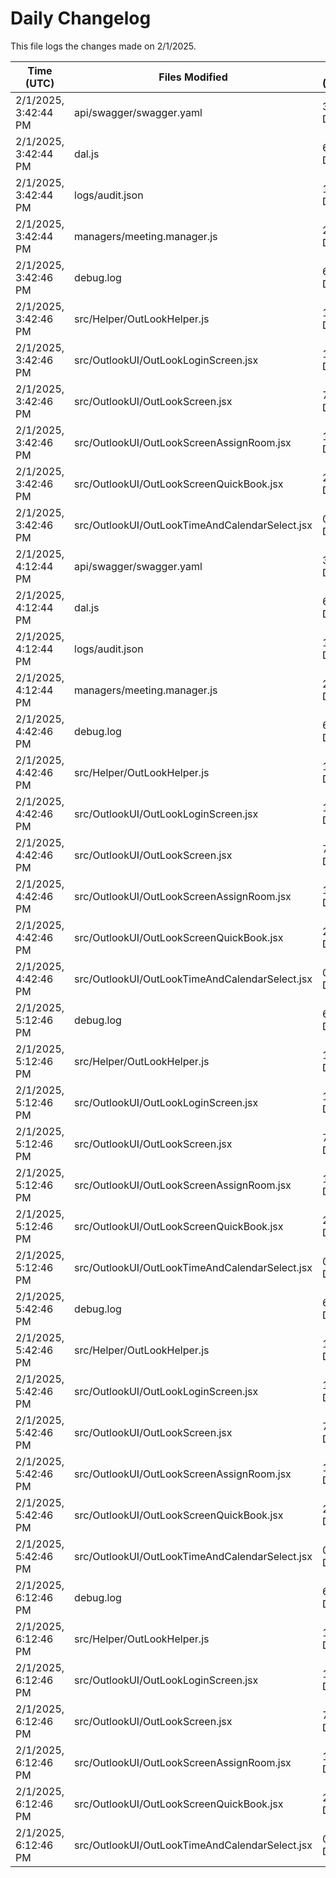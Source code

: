 # Daily Changelog

This file logs the changes made on 2/1/2025.

| Time (UTC)             | Files Modified                    | Changes (Addition/Deletion) |
|------------------------|-----------------------------------|-----------------------------|
| 2/1/2025, 3:42:44 PM | api/swagger/swagger.yaml | 3 Additions & 3 Deletions |
| 2/1/2025, 3:42:44 PM | dal.js | 61 Additions & 2 Deletions |
| 2/1/2025, 3:42:44 PM | logs/audit.json | 10 Additions & 10 Deletions |
| 2/1/2025, 3:42:44 PM | managers/meeting.manager.js | 2 Additions & 0 Deletions |
| 2/1/2025, 3:42:46 PM | debug.log | 6 Additions & 0 Deletions|
| 2/1/2025, 3:42:46 PM | src/Helper/OutLookHelper.js | 16 Additions & 3 Deletions|
| 2/1/2025, 3:42:46 PM | src/OutlookUI/OutLookLoginScreen.jsx | 1 Additions & 1 Deletions|
| 2/1/2025, 3:42:46 PM | src/OutlookUI/OutLookScreen.jsx | 7 Additions & 3 Deletions|
| 2/1/2025, 3:42:46 PM | src/OutlookUI/OutLookScreenAssignRoom.jsx | 1 Additions & 1 Deletions|
| 2/1/2025, 3:42:46 PM | src/OutlookUI/OutLookScreenQuickBook.jsx | 23 Additions & 8 Deletions|
| 2/1/2025, 3:42:46 PM | src/OutlookUI/OutLookTimeAndCalendarSelect.jsx | 0 Additions & 0 Deletions|
| 2/1/2025, 4:12:44 PM | api/swagger/swagger.yaml | 3 Additions & 3 Deletions|
| 2/1/2025, 4:12:44 PM | dal.js | 61 Additions & 2 Deletions|
| 2/1/2025, 4:12:44 PM | logs/audit.json | 10 Additions & 10 Deletions|
| 2/1/2025, 4:12:44 PM | managers/meeting.manager.js | 2 Additions & 0 Deletions|
| 2/1/2025, 4:42:46 PM | debug.log | 6 Additions & 0 Deletions|
| 2/1/2025, 4:42:46 PM | src/Helper/OutLookHelper.js | 16 Additions & 3 Deletions|
| 2/1/2025, 4:42:46 PM | src/OutlookUI/OutLookLoginScreen.jsx | 1 Additions & 1 Deletions|
| 2/1/2025, 4:42:46 PM | src/OutlookUI/OutLookScreen.jsx | 7 Additions & 3 Deletions|
| 2/1/2025, 4:42:46 PM | src/OutlookUI/OutLookScreenAssignRoom.jsx | 1 Additions & 1 Deletions|
| 2/1/2025, 4:42:46 PM | src/OutlookUI/OutLookScreenQuickBook.jsx | 23 Additions & 8 Deletions|
| 2/1/2025, 4:42:46 PM | src/OutlookUI/OutLookTimeAndCalendarSelect.jsx | 0 Additions & 0 Deletions|
| 2/1/2025, 5:12:46 PM | debug.log | 6 Additions & 0 Deletions|
| 2/1/2025, 5:12:46 PM | src/Helper/OutLookHelper.js | 16 Additions & 3 Deletions|
| 2/1/2025, 5:12:46 PM | src/OutlookUI/OutLookLoginScreen.jsx | 1 Additions & 1 Deletions|
| 2/1/2025, 5:12:46 PM | src/OutlookUI/OutLookScreen.jsx | 7 Additions & 3 Deletions|
| 2/1/2025, 5:12:46 PM | src/OutlookUI/OutLookScreenAssignRoom.jsx | 1 Additions & 1 Deletions|
| 2/1/2025, 5:12:46 PM | src/OutlookUI/OutLookScreenQuickBook.jsx | 23 Additions & 8 Deletions|
| 2/1/2025, 5:12:46 PM | src/OutlookUI/OutLookTimeAndCalendarSelect.jsx | 0 Additions & 0 Deletions|
| 2/1/2025, 5:42:46 PM | debug.log | 6 Additions & 0 Deletions|
| 2/1/2025, 5:42:46 PM | src/Helper/OutLookHelper.js | 16 Additions & 3 Deletions|
| 2/1/2025, 5:42:46 PM | src/OutlookUI/OutLookLoginScreen.jsx | 1 Additions & 1 Deletions|
| 2/1/2025, 5:42:46 PM | src/OutlookUI/OutLookScreen.jsx | 7 Additions & 3 Deletions|
| 2/1/2025, 5:42:46 PM | src/OutlookUI/OutLookScreenAssignRoom.jsx | 1 Additions & 1 Deletions|
| 2/1/2025, 5:42:46 PM | src/OutlookUI/OutLookScreenQuickBook.jsx | 23 Additions & 8 Deletions|
| 2/1/2025, 5:42:46 PM | src/OutlookUI/OutLookTimeAndCalendarSelect.jsx | 0 Additions & 0 Deletions|
| 2/1/2025, 6:12:46 PM | debug.log | 6 Additions & 0 Deletions|
| 2/1/2025, 6:12:46 PM | src/Helper/OutLookHelper.js | 16 Additions & 3 Deletions|
| 2/1/2025, 6:12:46 PM | src/OutlookUI/OutLookLoginScreen.jsx | 1 Additions & 1 Deletions|
| 2/1/2025, 6:12:46 PM | src/OutlookUI/OutLookScreen.jsx | 7 Additions & 3 Deletions|
| 2/1/2025, 6:12:46 PM | src/OutlookUI/OutLookScreenAssignRoom.jsx | 1 Additions & 1 Deletions|
| 2/1/2025, 6:12:46 PM | src/OutlookUI/OutLookScreenQuickBook.jsx | 23 Additions & 8 Deletions|
| 2/1/2025, 6:12:46 PM | src/OutlookUI/OutLookTimeAndCalendarSelect.jsx | 0 Additions & 0 Deletions|
